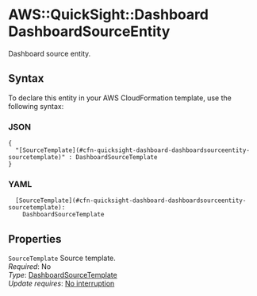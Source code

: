 # AWS::QuickSight::Dashboard DashboardSourceEntity<a name="aws-properties-quicksight-dashboard-dashboardsourceentity"></a>

Dashboard source entity\.

## Syntax<a name="aws-properties-quicksight-dashboard-dashboardsourceentity-syntax"></a>

To declare this entity in your AWS CloudFormation template, use the following syntax:

### JSON<a name="aws-properties-quicksight-dashboard-dashboardsourceentity-syntax.json"></a>

```
{
  "[SourceTemplate](#cfn-quicksight-dashboard-dashboardsourceentity-sourcetemplate)" : DashboardSourceTemplate
}
```

### YAML<a name="aws-properties-quicksight-dashboard-dashboardsourceentity-syntax.yaml"></a>

```
  [SourceTemplate](#cfn-quicksight-dashboard-dashboardsourceentity-sourcetemplate):
    DashboardSourceTemplate
```

## Properties<a name="aws-properties-quicksight-dashboard-dashboardsourceentity-properties"></a>

`SourceTemplate` <a name="cfn-quicksight-dashboard-dashboardsourceentity-sourcetemplate"></a>
Source template\.  
_Required_: No  
_Type_: [DashboardSourceTemplate](aws-properties-quicksight-dashboard-dashboardsourcetemplate.md)  
_Update requires_: [No interruption](https://docs.aws.amazon.com/AWSCloudFormation/latest/UserGuide/using-cfn-updating-stacks-update-behaviors.html#update-no-interrupt)
